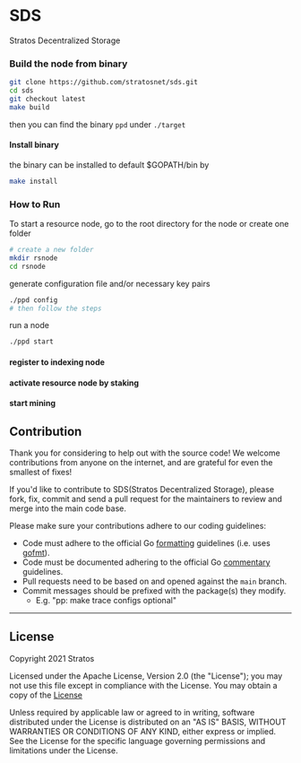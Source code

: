 # SDS
Stratos Decentralized Storage

### Build the node from binary
```bash
git clone https://github.com/stratosnet/sds.git
cd sds
git checkout latest
make build
```
then you can find the binary `ppd` under `./target`
#### Install binary
the binary can be installed to default $GOPATH/bin by  
```bash
make install
```

### How to Run
To start a resource node, go to the root directory for the node or create one folder 
```bash
# create a new folder 
mkdir rsnode
cd rsnode
```

generate configuration file and/or necessary key pairs
```bash
./ppd config
# then follow the steps
```

run a node 
```bash
./ppd start

```

#### register to indexing node



#### activate resource node by staking


#### start mining 




## Contribution

Thank you for considering to help out with the source code! We welcome contributions
from anyone on the internet, and are grateful for even the smallest of fixes!

If you'd like to contribute to SDS(Stratos Decentralized Storage), please fork, fix, commit and send a pull request
for the maintainers to review and merge into the main code base.

Please make sure your contributions adhere to our coding guidelines:

* Code must adhere to the official Go [formatting](https://golang.org/doc/effective_go.html#formatting)
  guidelines (i.e. uses [gofmt](https://golang.org/cmd/gofmt/)).
* Code must be documented adhering to the official Go [commentary](https://golang.org/doc/effective_go.html#commentary)
  guidelines.
* Pull requests need to be based on and opened against the `main` branch.
* Commit messages should be prefixed with the package(s) they modify.
    * E.g. "pp: make trace configs optional"

--- ---

## License

Copyright 2021 Stratos

Licensed under the Apache License, Version 2.0 (the "License");
you may not use this file except in compliance with the License.
You may obtain a copy of the [License](http://www.apache.org/licenses/LICENSE-2.0)

Unless required by applicable law or agreed to in writing, software
distributed under the License is distributed on an "AS IS" BASIS,
WITHOUT WARRANTIES OR CONDITIONS OF ANY KIND, either express or implied.
See the License for the specific language governing permissions and
limitations under the License.